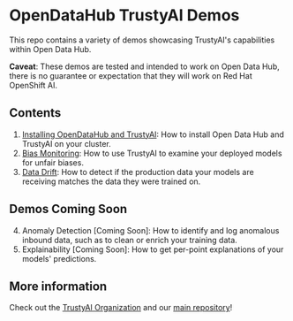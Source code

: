 # OpenDataHub TrustyAI Demos
This repo contains a variety of demos showcasing TrustyAI's capabilities within Open Data Hub.

**Caveat**: These demos are tested and intended to work on Open Data Hub, there is no guarantee or expectation that they will work on Red Hat OpenShift AI.

## Contents
1) [Installing OpenDataHub and TrustyAI](1-Installation/README.md): How to install Open Data Hub and TrustyAI on your cluster.
2) [Bias Monitoring](2-BiasMonitoring/README.md): How to use TrustyAI to examine your deployed models for unfair biases.
3) [Data Drift](3-DataDrift/README.md): How to detect if the production data your models are receiving matches the data they were trained on.

## Demos Coming Soon
4) Anomaly Detection [Coming Soon]: How to identify and log anomalous inbound data, such as to clean or enrich your training data.
5) Explainability [Coming Soon]: How to get per-point explanations of your models' predictions.

## More information
Check out the [TrustyAI Organization](https://github.com/trustyai-explainability) and our [main repository](https://github.com/trustyai-explainability/trustyai-explainability)!

